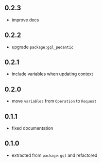 ## 0.2.3

- improve docs

## 0.2.2

- upgrade `package:gql_pedantic`

## 0.2.1

- include variables when updating context

## 0.2.0

- move `variables` from `Operation` to `Request`

## 0.1.1

- fixed documentation

## 0.1.0

- extracted from `package:gql` and refactored
